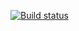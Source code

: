 [![Build status](https://ci.appveyor.com/api/projects/status/ac0oljwuhib4xj5b?svg=true)](https://ci.appveyor.com/project/aaogoltcov/jsgeo)
